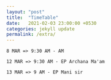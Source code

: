 ```yaml
---
layout: "post"
title:  "TimeTable"
date:   2021-02-03 23:00:00 +0530
categories: jekyll update
permalink: /extra/
---
```


`8 MAR => 9:30 AM - AM`

`12 MAR => 9:30 AM - EP Archana Ma'am`

`13 MAR => 9 AM - EP Mani sir`
